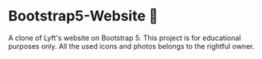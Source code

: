# Bootstrap5-Website 🚗

A clone of Lyft's website on Bootstrap 5. This project is for educational purposes only. All the used icons and photos belongs to the rightful owner.
